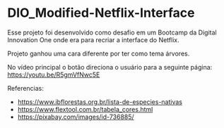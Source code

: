 # DIO_Modified-Netflix-Interface

Esse projeto foi desenvolvido como desafio em um Bootcamp da Digital Innovation One onde era para recriar a interface do Netflix. 

Projeto ganhou uma cara diferente por ter como tema árvores.

No vídeo principal o botão direciona o usuário para a seguinte página: https://youtu.be/R5gmVfNwc5E

Referencias:

* https://www.ibflorestas.org.br/lista-de-especies-nativas
* https://www.flextool.com.br/tabela_cores.html
* https://pixabay.com/images/id-736885/


